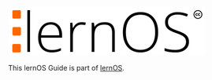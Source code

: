 ![lernOS Logo](https://github.com/cogneon/lernos-core/raw/master/images/lernOS-logo-400px.png)

This lernOS Guide is part of [lernOS](https://lernos.org).
